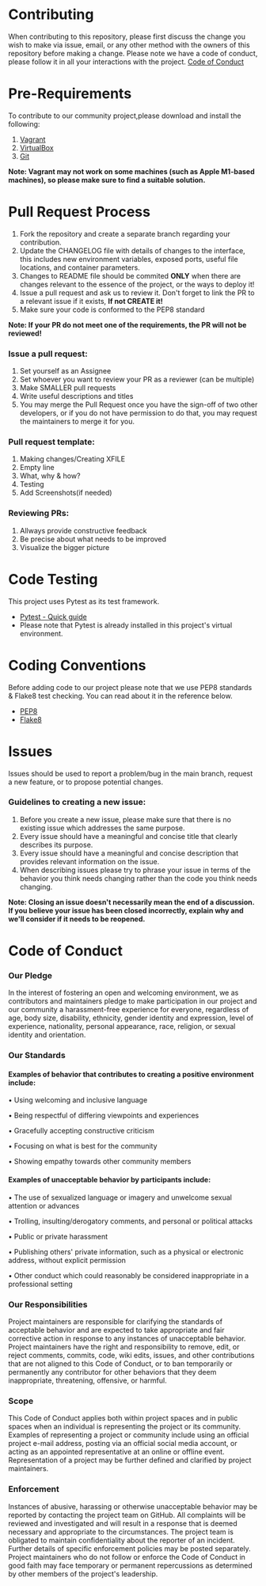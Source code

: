 # Contributing
When contributing to this repository, please first discuss the change you wish to make via issue, email, or any other method with the owners of this repository before making a change.
Please note we have a code of conduct, please follow it in all your interactions with the project.
[Code of Conduct](#code-of-conduct) 

# Pre-Requirements
To contribute to our community project,please download and install the following:

1.  [Vagrant](https://www.vagrantup.com/)
2.  [VirtualBox](https://www.virtualbox.org/)
3.  [Git](https://git-scm.com/book/en/v2/Getting-Started-Installing-Git)

**Note: Vagrant may not work on some machines (such as Apple M1-based machines), so please make sure to find a suitable solution.** 

# Pull Request Process
1.	Fork the repository and create a separate branch regarding your contribution.
2.	Update the CHANGELOG file with details of changes to the interface, this includes new environment variables, exposed ports, useful file locations, and container parameters.
3.	Changes to README file should be commited **ONLY** when there are changes relevant to the essence of the project, or the ways to deploy it!
4.	Issue a pull request and ask us to review it. Don't forget to link the PR to a relevant issue if it exists, **If not CREATE it!**
5.	Make sure your code is conformed to the PEP8 standard

**Note: If your PR do not meet one of the requirements, the PR will not be reviewed!**

### Issue a pull request:
1.	Set yourself as an Assignee
2.	Set whoever you want to review your PR as a reviewer (can be multiple)
3.	Make SMALLER pull requests
4.	Write useful descriptions and titles
5.	You may merge the Pull Request once you have the sign-off of two other developers, or if you do not have permission to do that, you may request the maintainers to merge it for you.

### Pull request template:
1. Making changes/Creating XFILE
2. Empty line
3. What, why & how?
4. Testing
5. Add Screenshots(if needed)


### Reviewing PRs:
1. Allways provide constructive feedback
2. Be precise about what needs to be improved
3. Visualize the bigger picture

# Code Testing

This project uses Pytest as its test framework.

* [Pytest - Quick guide](https://docs.pytest.org/en/7.2.x/getting-started.html)
* Please note that Pytest is already installed in this project's virtual environment.

# Coding Conventions
Before adding code to our project please note that we use PEP8 standards & Flake8 test checking. You can read about it in the reference below.

* [PEP8](https://peps.python.org/pep-0008/)
* [Flake8](https://flake8.pycqa.org/en/latest/)

# Issues

Issues should be used to report a problem/bug in the main branch, request a new feature, or to propose potential changes.

### Guidelines to creating a new issue:

1.  Before you create a new issue, please make sure that there is no existing issue which addresses the same purpose.
2.  Every issue should have a meaningful and concise title that clearly describes its purpose.
3.  Every issue should have a meaningful and concise description that provides relevant information on the issue.
4.  When describing issues please try to phrase your issue in terms of the behavior you think needs changing rather than the code you think needs changing.



**Note:	Closing an issue doesn't necessarily mean the end of a discussion. If you believe your issue has been closed incorrectly, explain why and we'll consider if it needs to be reopened.**


# Code of Conduct
### Our Pledge
In the interest of fostering an open and welcoming environment, we as contributors and maintainers pledge to make participation in our project and our community a harassment-free experience for everyone, regardless of age, body size, disability, ethnicity, gender identity and expression, level of experience, nationality, personal appearance, race, religion, or sexual identity and orientation.
### Our Standards
#### Examples of behavior that contributes to creating a positive environment include:

•	Using welcoming and inclusive language

•	Being respectful of differing viewpoints and experiences

•	Gracefully accepting constructive criticism

•	Focusing on what is best for the community

•	Showing empathy towards other community members

#### Examples of unacceptable behavior by participants include:

•	The use of sexualized language or imagery and unwelcome sexual attention or advances

•	Trolling, insulting/derogatory comments, and personal or political attacks

•	Public or private harassment

•	Publishing others' private information, such as a physical or electronic address, without explicit permission

•	Other conduct which could reasonably be considered inappropriate in a professional setting

### Our Responsibilities
Project maintainers are responsible for clarifying the standards of acceptable behavior and are expected to take appropriate and fair corrective action in response to any instances of unacceptable behavior.
Project maintainers have the right and responsibility to remove, edit, or reject comments, commits, code, wiki edits, issues, and other contributions that are not aligned to this Code of Conduct, or to ban temporarily or permanently any contributor for other behaviors that they deem inappropriate, threatening, offensive, or harmful.

### Scope
This Code of Conduct applies both within project spaces and in public spaces when an individual is representing the project or its community. Examples of representing a project or community include using an official project e-mail address, posting via an official social media account, or acting as an appointed representative at an online or offline event. Representation of a project may be further defined and clarified by project maintainers.

### Enforcement
Instances of abusive, harassing or otherwise unacceptable behavior may be reported by contacting the project team on GitHub. All complaints will be reviewed and investigated and will result in a response that is deemed necessary and appropriate to the circumstances. The project team is obligated to maintain confidentiality about the reporter of an incident. Further details of specific enforcement policies may be posted separately.
Project maintainers who do not follow or enforce the Code of Conduct in good faith may face temporary or permanent repercussions as determined by other members of the project's leadership.